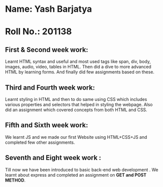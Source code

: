 # Name: Yash  Barjatya

# Roll No.: 201138

## First & Second week work:    

Learnt HTML syntax and useful and most used tags like span, div, body, images, audio, video, tables in HTML.
Then did a dive to more advanced HTML by learning  forms. And finally did few assignments based on these.

## Third and Fourth week work: 

Learnt styling in HTML and then to do same using CSS which includes various properties and selectors that
helped in styling the webpage. Also did an assignment which covered concepts from both HTML and CSS.

## Fifth and Sixth week work:   

We learnt JS and we made our first Website using HTML+CSS+JS and completed few other assignments.

## Seventh and Eight week work :

Till now we have been introduced to basic back-end web development . We learnt about express and completed an assignment on **GET and POST METHOD**.
